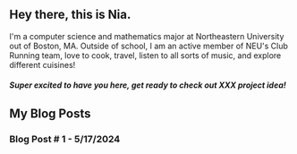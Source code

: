 ## Hey there, this is Nia. 

I'm a computer science and mathematics major at Northeastern University out of Boston, MA. Outside of school, I am an active member of NEU's Club Running team, love to cook, travel, listen to all sorts of music, and explore different cuisines!

##### Super excited to have you here, get ready to check out XXX project idea! 

## My Blog Posts

### Blog Post \# 1 - 5/17/2024
#### 

